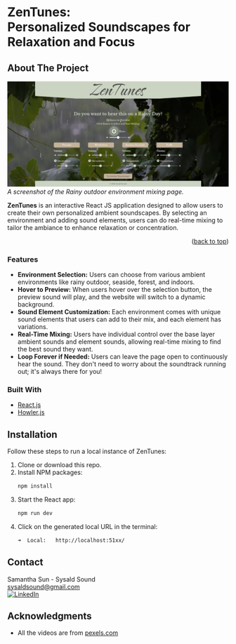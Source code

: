# ZenTunes: <br> Personalized Soundscapes for Relaxation and Focus

<!-- ABOUT THE PROJECT -->

## About The Project

![screenshot of rainy page](public/assets/images/Rainy-Page.png)
_A screenshot of the Rainy outdoor environment mixing page._

**ZenTunes** is an interactive React JS application designed to allow users to create their own personalized ambient soundscapes. By selecting an environment and adding sound elements, users can do real-time mixing to tailor the ambiance to enhance relaxation or concentration.

<p align="right">(<a href="#readme-top">back to top</a>)</p>

### Features

- **Environment Selection:** Users can choose from various ambient environments like rainy outdoor, seaside, forest, and indoors.
- **Hover to Preview:** When users hover over the selection button, the preview sound will play, and the website will switch to a dynamic background.
- **Sound Element Customization:** Each environment comes with unique sound elements that users can add to their mix, and each element has variations.
- **Real-Time Mixing:** Users have individual control over the base layer ambient sounds and element sounds, allowing real-time mixing to find the best sound they want.
- **Loop Forever if Needed:** Users can leave the page open to continuously hear the sound. They don't need to worry about the soundtrack running out; it's always there for you!

### Built With

- [React.js]
- [Howler.js]

<!-- GETTING STARTED -->

## Installation

Follow these steps to run a local instance of ZenTunes:

1. Clone or download this repo.
2. Install NPM packages:
    ```sh
    npm install
    ```
3. Start the React app:
    ```sh
    npm run dev
    ```
4. Click on the generated local URL in the terminal:
    ```sh
    ➜  Local:   http://localhost:51xx/
    ```

<!-- CONTACT -->

## Contact

Samantha Sun - Sysald Sound  
sysaldsound@gmail.com  
[![LinkedIn][linkedin-shield]][linkedin-url]


<!-- ACKNOWLEDGMENTS -->

## Acknowledgments

- All the videos are from [pexels.com]


<!-- MARKDOWN LINKS & IMAGES -->
[linkedin-shield]: https://img.shields.io/badge/-LinkedIn-black.svg?style=for-the-badge&logo=linkedin&colorB=555
[linkedin-url]: https://linkedin.com/in/sysaldsound
[React.js]: https://reactjs.org/
[Howler.js]: https://howlerjs.com/
[pexels.com]: https://www.pexels.com/
